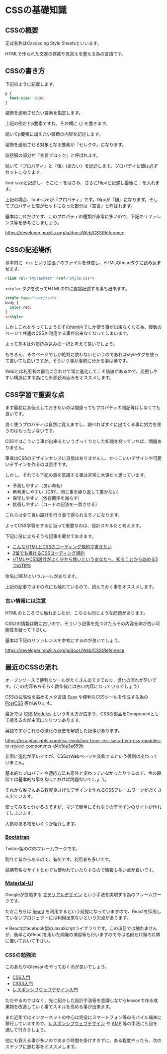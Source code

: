 # CSSの基礎知識

## CSSの概要

正式名称はCascading Style Sheetsといいます。

HTMLで作られた文書の体裁や見栄えを整える為の言語です。

## CSSの書き方

下記のように記載します。

```css
p {
  font-size: 18px;
}
```

装飾を適用させたい要素を指定します。

上記の例だとp要素ですね。その横に `{}` を書きます。

続いてp要素に加えたい装飾の内容を記述します。

装飾を適用させる対象となる要素が『セレクタ』になります。

波括弧の部分が『宣言ブロック』と呼ばれます。

続いて『プロパティ』と『値』(あたい）を記述します。プロパティと値は必ずセットになります。

font-sizeと記述し、そこに `:` をはさみ、さらに18pxと記述し最後に `;` を入れます。

上記の場合、font-sizeが『プロパティ』です。18pxが『値』になります。そしてプロパティと値がセットになった部分は『宣言』と呼ばれます。

基本はこれだけです、このプロパティの種類が非常に多いので、下記のリファレンス等を参考にしましょう。

https://developer.mozilla.org/ja/docs/Web/CSS/Reference

## CSSの記述場所

基本的に `.css` という拡張子のファイルを作成し、HTMLのheadタグに読み込ませます。

```html
<link rel="stylesheet" href="style.css">
```

`<style>` タグを使ってHTMLの中に直接記述する事も出来ます。

```html
<style type="text/css">
body {
  color:red;
}
</style>
```

しかしこれをやってしまうとそのhtml内でしか使う事が出来なくなる為、復数のページで共通のCSSを利用する事が出来なくなってしまいます。

よって基本は外部読み込みの一択と考えて良いでしょう。

もちろん、そのページでしか絶対に使わないというのであればstyleタグを使って書いても良いですが、そういう事が事前に分かる事は稀です。

Webとは利用者の都合に合わせて常に進化してこそ価値があるので、変更しやすい構造にする為にも外部読み込みをオススメします。

## CSS学習で重要な点

まず最初にお伝えしておきたいのは間違ってもプロパティの暗記等はしなくても良いです。

良く使うプロパティは自然に覚えますし、調べればすぐに出てくる事に労力を使うのはもったいないです。

CSSではこういう事が出来るというざっくりとした知識を持っていれば、問題ありません。

筆者はCSSのデザインセンスに自信はありませんし、かっこいいデザインや可愛いデザインを作るのは苦手です。

しかし、それでも下記の事を意識する事は非常に大事だと思っています。

- 予測しやすい（良い命名）
- 再利用しやすい（DRY、同じ事を繰り返して書かない）
- 保守しやすい（依存関係を減らす）
- 拡張しやすい（コードの記法を一貫させる）

これらは全て良い設計を行う事で得られるモノになります。

よってCSS学習をするに当って重要なのは、設計スキルだと考えます。

下記に役に立ちそうな記事を載せておきます。

- [こんなHTMLとCSSのコーディング規約で書きたい](https://qiita.com/pugiemonn/items/964203782e1fcb3d02c3)
- [2留でも書けるCSSコーディング規約](https://qiita.com/oreo/items/33da466480b2653bd5af)
- [HTMLやCSS設計がよく分から無いというあなたへ。知ることから始める5つのTIPS](https://qiita.com/R-Yoshi/items/30f965dc44b7c533ef95)

命名にBEMというルールがあります。

上記の記事ではその点にも触れているので、読んでおく事をオススメします。

### 古い情報には注意

HTMLのところでも触れましたが、こちらも同じような問題があります。

CSS2の情報は既に古いので、そういう記事を見つけたらその内容全体が古い可能性を疑って下さい。

基本は下記のリファレンスを参考にするのが良いでしょう。

https://developer.mozilla.org/ja/docs/Web/CSS/Reference

## 最近のCSSの流れ

オープンソースで便利なツールがたくさん出てきており、進化の流れが早いです。（この内容もおそらく数年後には古い内容になっているでしょう）

CSSの拡張性を高めるメタ言語 [Sass](https://ja.wikipedia.org/wiki/Sass) や便利なCSSツールを作成する為の [PostCSS](https://qiita.com/morishitter/items/4a04eb144abf49f41d7d) 等があります。

最近では [CSS Modules](https://github.com/css-modules/css-modules) という考え方が広まり、CSSの部品をComponentとして捉えるのが主流になりつつあります。

英語ですがこれらの進化の歴史を解説した記事があります。

https://m.alphasights.com/css-evolution-from-css-sass-bem-css-modules-to-styled-components-d4c1da3a659b

非常に進化が早いですが、CSSのWebページを装飾するという役割は変わっていません。

基本的なプロパティや適応方法も意外と変わっていなかったりするので、今の段階では基本的な事を抑えておけば問題ないでしょう。

それから誰でもある程度良さげなデザインを作れるCSSフレームワークがたくさん出ています。

使ってみると分かるのですが、マジで簡単にそれなりのデザインのサイトが作れてしまいます。

人気のある物をいくつか紹介します。

### [Bootstrap](http://getbootstrap.com/)

Twitter製のCSSフレームワークです。

割りと昔からあるので、有名です。利用者も多いです。

結構有名なサイトとかでも使われていたりするので情報も多い点が良いです。

### [Material-UI](http://www.material-ui.com/#/)

Googleが提唱する [マテリアルデザイン](https://qiita.com/nogson/items/804dd3a879f482fb7018) という手法を実現する為のフレームワークです。

ただこちらは [React](https://reactjs.org/) を利用するという前提になっていますので、Reactを採用していないプロジェクトには利用出来ないという欠点があります。

※ Reactはfacebook製のJavaScriptライブラリです。この項目では触れませんが、後半このReactを用いた開発の演習等も行いますので今は名前だけ頭の片隅に置いておいて下さい。

### CSSの勉強法

このあたりのlessonをやっておくのが良いでしょう。

- [CSS入門](https://dotinstall.com/lessons/basic_css_v3)
- [CSS3入門](https://dotinstall.com/lessons/basic_css3_v2)
- [レスポンシブウェブデザイン入門](https://dotinstall.com/lessons/basic_responsivewebdesign)

ただやるのではなく、先に紹介した設計手法等を意識しながらlessonで作る成果物を改造していく事でスキルを高める事が出来ます。

また近年ではインターネットの中心は完全にスマートフォン等のモバイル端末に移行していますので、[レスポンシブウェブデザイン](https://liginc.co.jp/369022/) や [AMP](https://digitalidentity.co.jp/blog/seo/amp/what-is-amp.html) 等の手法にも目を通して行きましょう。

他にも覚える事が多いのであまり時間を掛けすぎずに、ある程度やったら、次のステップに進む事をオススメします。
